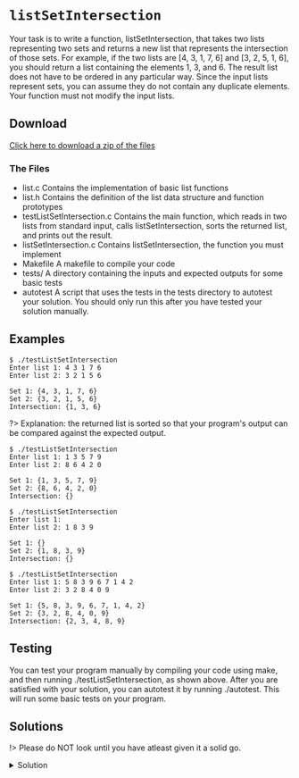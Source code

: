 # `listSetIntersection`

Your task is to write a function, listSetIntersection, that takes two lists representing two sets and returns a new list that represents the intersection of those sets. For example, if the two lists are [4, 3, 1, 7, 6] and [3, 2, 5, 1, 6], you should return a list containing the elements 1, 3, and 6. The result list does not have to be ordered in any particular way. Since the input lists represent sets, you can assume they do not contain any duplicate elements. Your function must not modify the input lists.

## Download

[Click here to download a zip of the files](2521/LinkedLists/listSetIntersection.zip ':ignore')

### The Files

- list.c	Contains the implementation of basic list functions
- list.h	Contains the definition of the list data structure and function prototypes
- testListSetIntersection.c	Contains the main function, which reads in two lists from standard input, calls listSetIntersection, sorts the returned list, and prints out the result.
- listSetIntersection.c	Contains listSetIntersection, the function you must implement
- Makefile	A makefile to compile your code
- tests/	A directory containing the inputs and expected outputs for some basic tests
- autotest	A script that uses the tests in the tests directory to autotest your solution. You should only run this after you have tested your solution manually.

## Examples

```
$ ./testListSetIntersection
Enter list 1: 4 3 1 7 6
Enter list 2: 3 2 1 5 6

Set 1: {4, 3, 1, 7, 6}
Set 2: {3, 2, 1, 5, 6}
Intersection: {1, 3, 6}
```

?> Explanation: the returned list is sorted so that your program's output
             can be compared against the expected output.
		
```
$ ./testListSetIntersection
Enter list 1: 1 3 5 7 9
Enter list 2: 8 6 4 2 0

Set 1: {1, 3, 5, 7, 9}
Set 2: {8, 6, 4, 2, 0}
Intersection: {}
```	

```
$ ./testListSetIntersection
Enter list 1: 
Enter list 2: 1 8 3 9

Set 1: {}
Set 2: {1, 8, 3, 9}
Intersection: {}
```	

```
$ ./testListSetIntersection
Enter list 1: 5 8 3 9 6 7 1 4 2
Enter list 2: 3 2 8 4 0 9

Set 1: {5, 8, 3, 9, 6, 7, 1, 4, 2}
Set 2: {3, 2, 8, 4, 0, 9}
Intersection: {2, 3, 4, 8, 9}
```

## Testing

You can test your program manually by compiling your code using make, and then running ./testListSetIntersection, as shown above. After you are satisfied with your solution, you can autotest it by running ./autotest. This will run some basic tests on your program.

## Solutions

!> Please do NOT look until you have atleast given it a solid go.

<details>
<summary>Solution</summary>

```c
bool listContains(List list, int value) {
  Node cur = list->head;
  while (cur != NULL) {
    if (cur->value == value) {
      return true;
    }
    cur = cur->next;
  }
  return false;
}

List listSetIntersection(List s1, List s2) {
  List result = newList();

  Node cur = s1->head;
  while (cur != NULL) {
    if (listContains(s2, cur->value)) {
      // Order doesn't matter but if it did
      // It isn't too much more work
      // Just another loop

      // NOTE: I recommend you remember this
      //       It is effectively a stack very
      //       Easy way to add to a list
      // No branches required to add!
      Node n = newNode(cur->value);
      n->next = result->head;
      result->head = n;
    }
    cur = cur->next;
  }

  return result;
}
```

</details>

